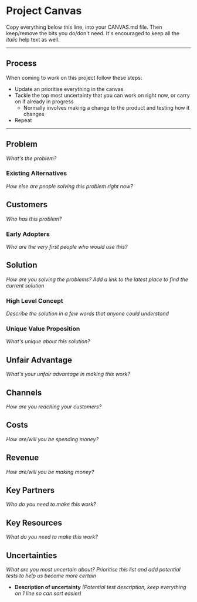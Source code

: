 # Project Canvas

Copy everything below this line, into your CANVAS.md file. Then keep/remove the bits you do/don't need. It's encouraged to keep all the _italic_ help text as well.

---

## Process

When coming to work on this project follow these steps:

- Update an prioritise everything in the canvas
- Tackle the top most uncertainty that you can work on right now, or carry on if already in progress
  - Normally involves making a change to the product and testing how it changes
- Repeat

---

## Problem

_What's the problem?_

### Existing Alternatives

_How else are people solving this problem right now?_

## Customers

_Who has this problem?_

### Early Adopters

_Who are the very first people who would use this?_

## Solution

_How are you solving the problems? Add a link to the latest place to find the current solution_

### High Level Concept

_Describe the solution in a few words that anyone could understand_

### Unique Value Proposition

_What's unique about this solution?_

## Unfair Advantage

_What's your unfair advantage in making this work?_

## Channels

_How are you reaching your customers?_

## Costs

_How are/will you be spending money?_

## Revenue

_How are/will you be making money?_

## Key Partners

_Who do you need to make this work?_

## Key Resources

_What do you need to make this work?_

## Uncertainties

_What are you most uncertain about? Prioritise this list and add potential tests to help us become more certain_

- **Description of uncertainty** _(Potential test description, keep everything on 1 line so can sort easier)_
